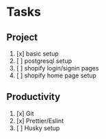 # Tasks
## Project

1. [x] basic setup
2. [ ] postgresql setup
3. [ ] shopify login/signin pages
4. [ ] shopify home page setup

## Productivity

1. [x] Git
2. [x] Prettier/Eslint
3. [ ] Husky setup
